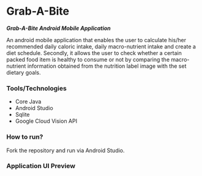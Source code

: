 # Grab-A-Bite
***Grab-A-Bite Android Mobile Application***
 
An android mobile application that enables the user to calculate his/her recommended daily caloric intake, daily macro-nutrient intake and create a diet schedule. Secondly, it allows the user to check whether a certain packed food item is healthy to consume or not by comparing the macro-nutrient information obtained from the nutrition label image with the set dietary goals.

### Tools/Technologies
* Core Java
* Android Studio
* Sqlite
* Google Cloud Vision API

### How to run?
Fork the repository and run via Android Studio.

### Application UI Preview


